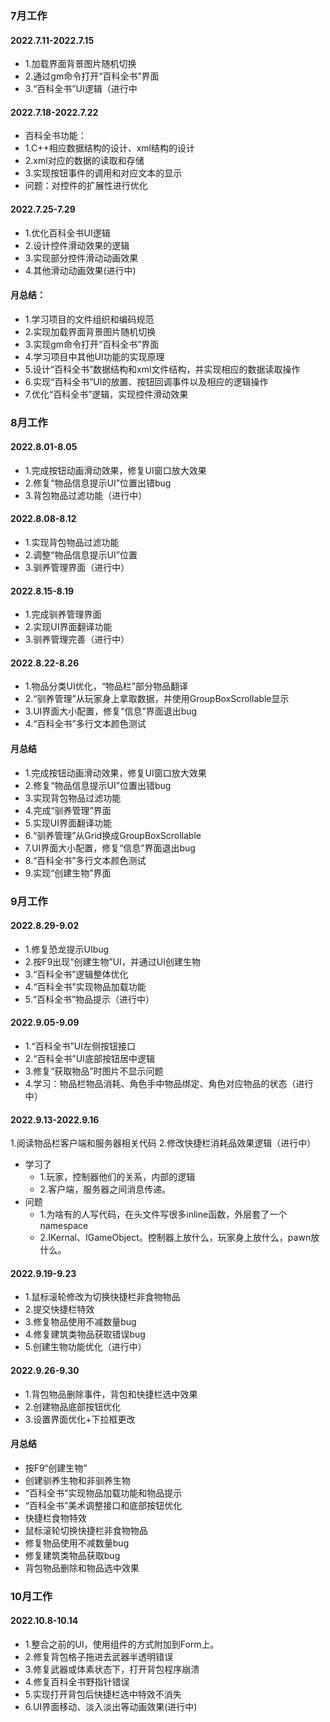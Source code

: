 ### 7月工作

#### 2022.7.11-2022.7.15
- 1.加载界面背景图片随机切换
- 2.通过gm命令打开“百科全书”界面
- 3.“百科全书”UI逻辑（进行中

#### 2022.7.18-2022.7.22
- 百科全书功能：
- 1.C++相应数据结构的设计、xml结构的设计
- 2.xml对应的数据的读取和存储
- 3.实现按钮事件的调用和对应文本的显示
- 问题：对控件的扩展性进行优化

#### 2022.7.25-7.29
- 1.优化百科全书UI逻辑
- 2.设计控件滑动效果的逻辑
- 3.实现部分控件滑动动画效果
- 4.其他滑动动画效果(进行中)

#### 月总结：
- 1.学习项目的文件组织和编码规范
- 2.实现加载界面背景图片随机切换
- 3.实现gm命令打开“百科全书”界面
- 4.学习项目中其他UI功能的实现原理
- 5.设计“百科全书”数据结构和xml文件结构，并实现相应的数据读取操作
- 6.实现“百科全书”UI的放置、按钮回调事件以及相应的逻辑操作
- 7.优化“百科全书”逻辑，实现控件滑动效果

### 8月工作

#### 2022.8.01-8.05
- 1.完成按钮动画滑动效果，修复UI窗口放大效果
- 2.修复“物品信息提示UI”位置出错bug
- 3.背包物品过滤功能（进行中）

#### 2022.8.08-8.12
- 1.实现背包物品过滤功能
- 2.调整“物品信息提示UI”位置
- 3.驯养管理界面（进行中）

#### 2022.8.15-8.19
- 1.完成驯养管理界面
- 2.实现UI界面翻译功能
- 3.驯养管理完善（进行中）

#### 2022.8.22-8.26
- 1.物品分类UI优化，“物品栏”部分物品翻译
- 2.“驯养管理”从玩家身上拿取数据，并使用GroupBoxScrollable显示
- 3.UI界面大小配置，修复“信息”界面退出bug
- 4.“百科全书”多行文本颜色测试

#### 月总结
- 1.完成按钮动画滑动效果，修复UI窗口放大效果
- 2.修复“物品信息提示UI”位置出错bug
- 3.实现背包物品过滤功能
- 4.完成“驯养管理”界面
- 5.实现UI界面翻译功能
- 6.“驯养管理”从Grid换成GroupBoxScrollable
- 7.UI界面大小配置，修复“信息”界面退出bug
- 8.“百科全书”多行文本颜色测试
- 9.实现“创建生物”界面

### 9月工作
#### 2022.8.29-9.02
- 1.修复恐龙提示UIbug
- 2.按F9出现“创建生物”UI，并通过UI创建生物
- 3.“百科全书”逻辑整体优化
- 4.“百科全书”实现物品加载功能
- 5.“百科全书”物品提示（进行中）

#### 2022.9.05-9.09
- 1.“百科全书”UI左侧按钮接口
- 2.“百科全书”UI底部按钮居中逻辑
- 3.修复“获取物品”时图片不显示问题
- 4.学习：物品栏物品消耗、角色手中物品绑定、角色对应物品的状态（进行中）

#### 2022.9.13-2022.9.16
1.阅读物品栏客户端和服务器相关代码
2.修改快捷栏消耗品效果逻辑（进行中）

- 学习了
  - 1.玩家，控制器他们的关系，内部的逻辑
  - 2.客户端，服务器之间消息传递。
- 问题
  - 1.为啥有的人写代码，在头文件写很多inline函数，外层套了一个namespace
  - 2.IKernal、IGameObject。控制器上放什么，玩家身上放什么，pawn放什么。

#### 2022.9.19-9.23
- 1.鼠标滚轮修改为切换快捷栏非食物物品
- 2.提交快捷栏特效
- 3.修复物品使用不减数量bug
- 4.修复建筑类物品获取错误bug
- 5.创建生物功能优化（进行中）

#### 2022.9.26-9.30
- 1.背包物品删除事件，背包和快捷栏选中效果
- 2.创建物品底部按钮优化
- 3.设置界面优化+下拉框更改

#### 月总结
- 按F9“创建生物”
- 创建驯养生物和非驯养生物
- “百科全书”实现物品加载功能和物品提示
- “百科全书”美术调整接口和底部按钮优化
- 快捷栏食物特效
- 鼠标滚轮切换快捷栏非食物物品
- 修复物品使用不减数量bug
- 修复建筑类物品获取bug
- 背包物品删除和物品选中效果

### 10月工作
#### 2022.10.8-10.14
- 1.整合之前的UI，使用组件的方式附加到Form上。
- 2.修复背包格子拖进去武器半透明错误
- 3.修复武器或体素状态下，打开背包程序崩溃
- 4.修复百科全书野指针错误
- 5.实现打开背包后快捷栏选中特效不消失
- 6.UI界面移动、淡入淡出等动画效果(进行中)
